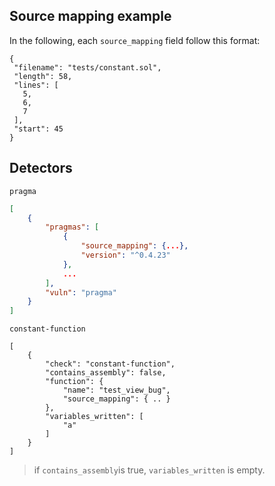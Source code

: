 ## Source mapping example
In the following, each `source_mapping` field follow this format:
```
{
 "filename": "tests/constant.sol",
 "length": 58,
 "lines": [
   5,
   6,
   7
 ],
 "start": 45
}
```

## Detectors

`pragma`
```json
[
    {
        "pragmas": [
            {
                "source_mapping": {...},
                "version": "^0.4.23"
            }, 
            ...
        ],
        "vuln": "pragma"
    }
]
```

`constant-function`
```
[
    {
        "check": "constant-function",
        "contains_assembly": false,
        "function": {
            "name": "test_view_bug",
            "source_mapping": { .. }
        },
        "variables_written": [
            "a"
        ]
    }
]
```
> if `contains_assembly`is true, `variables_written` is empty.